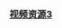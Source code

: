 ### [视频资源3](https://www.youtube.com/watch?v=W0hDkc45zWE&list=PLiuu3U8fVUy5jySDnlXCQZtLaagOQdm5I&index=2)